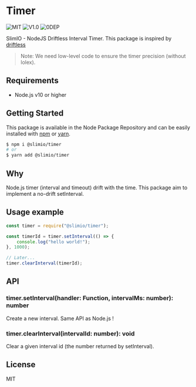 # Timer
![MIT](https://img.shields.io/github/license/mashape/apistatus.svg)
![V1.0](https://img.shields.io/badge/version-1.0.1-blue.svg)
![0DEP](https://img.shields.io/badge/Dependencies-0-yellow.svg)

SlimIO - NodeJS Driftless Interval Timer. This package is inspired by [driftless](https://github.com/dbkaplun/driftless)

> Note: We need low-level code to ensure the timer precision (without lolex).

## Requirements
- Node.js v10 or higher

## Getting Started

This package is available in the Node Package Repository and can be easily installed with [npm](https://docs.npmjs.com/getting-started/what-is-npm) or [yarn](https://yarnpkg.com).

```bash
$ npm i @slimio/timer
# or
$ yarn add @slimio/timer
```

## Why

Node.js timer (interval and timeout) drift with the time. This package aim to implement a no-drift setInterval.

## Usage example

```js
const timer = require("@slimio/timer");

const timerId = timer.setInterval(() => {
    console.log("hello world!");
}, 1000);

// Later...
timer.clearInterval(timerId);
```

## API

### timer.setInterval(handler: Function, intervalMs: number): number
Create a new interval. Same API as Node.js !

### timer.clearInterval(intervalId: number): void
Clear a given interval id (the number returned by setInterval).

## License
MIT
